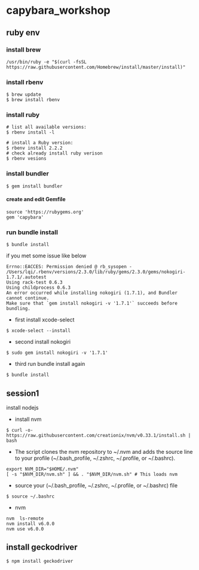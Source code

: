 # capybara_workshop
## ruby env
### install brew

```
/usr/bin/ruby -e "$(curl -fsSL https://raw.githubusercontent.com/Homebrew/install/master/install)"
```
### install rbenv
```
$ brew update
$ brew install rbenv
```
### install ruby
```
# list all available versions:
$ rbenv install -l

# install a Ruby version:
$ rbenv install 2.2.2
# check already install ruby verison
$ rbenv vesions
```
### install bundler
```
$ gem install bundler

```
#### create and edit Gemfile
```
source 'https://rubygems.org'
gem 'capybara'
```
### run bundle install
```
$ bundle install
```
if you met some issue like below
```
Errno::EACCES: Permission denied @ rb_sysopen - /Users/lqi/.rbenv/versions/2.3.0/lib/ruby/gems/2.3.0/gems/nokogiri-1.7.1/.autotest
Using rack-test 0.6.3
Using childprocess 0.6.3
An error occurred while installing nokogiri (1.7.1), and Bundler cannot continue.
Make sure that `gem install nokogiri -v '1.7.1'` succeeds before bundling.
```
- first install xcode-select
```
$ xcode-select --install
```

- second install nokogiri
```
$ sudo gem install nokogiri -v '1.7.1'
```
- third run bundle install again
```
$ bundle install
```
## session1
 install nodejs
  - install nvm

 ```
 $ curl -o- https://raw.githubusercontent.com/creationix/nvm/v0.33.1/install.sh | bash

 ```
 -  The script clones the nvm repository to ~/.nvm and adds the source line to your profile (~/.bash_profile, ~/.zshrc, ~/.profile, or ~/.bashrc).

```
export NVM_DIR="$HOME/.nvm"
[ -s "$NVM_DIR/nvm.sh" ] && . "$NVM_DIR/nvm.sh" # This loads nvm
```
- source your (~/.bash_profile, ~/.zshrc, ~/.profile, or ~/.bashrc) file

```
$ source ~/.bashrc
```
- nvm
```
nvm  ls-remote
nvm install v6.0.0
nvm use v6.0.0
```
## install geckodriver
```
$ npm install geckodriver
```
